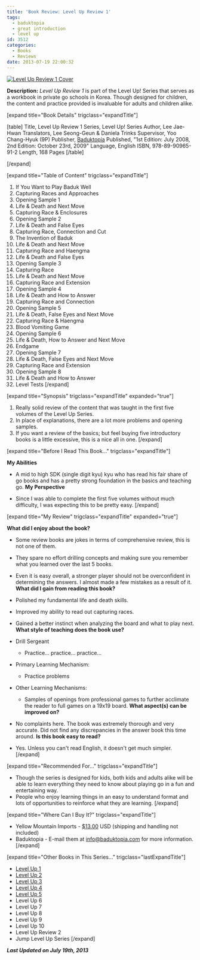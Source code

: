 ```yaml
---
title: 'Book Review: Level Up Review 1'
tags:
  - baduktopia
  - great introduction
  - level up
id: 3512
categories:
  - Books
  - Reviews
date: 2013-07-19 22:00:32
---
```


[![Level Up Review 1 Cover](http://www.bengozen.com/wp-content/uploads/2013/07/levelupr1cover.jpg)](http://www.bengozen.com/wp-content/uploads/2013/07/levelupr1cover.jpg)

**Description:** _Level Up Review 1_ is part of the Level Up! Series that serves as a workbook in private go schools in Korea. Though designed for children, the content and practice provided is invaluable for adults and children alike.

<!--more-->

[expand title="Book Details" trigclass="expandTitle"]

[table]
Title, Level Up Review 1
Series, Level Up! Series
Author, Lee Jae-Hwan
Translators, Lee Seong-Geun &amp; Daniela Trinks
Supervisor, Yoo Chang-Hyuk (9P)
Publisher, [Baduktopia](http://www.baduktopia.com)
Published, "1st Edition: July 2008, 2nd Edition: October 23rd, 2009"
Language, English
ISBN, 978-89-90965-91-2
Length, 168 Pages
[/table]

[/expand]

[expand title="Table of Content" trigclass="expandTitle"]

1.  If You Want to Play Baduk Well
2.  Capturing Races and Approaches
3.  Opening Sample 1
4.  Life &amp; Death and Next Move
5.  Capturing Race &amp; Enclosures
6.  Opening Sample 2
7.  Life &amp; Death and False Eyes
8.  Capturing Race, Connection and Cut
9.  The Invention of Baduk
10.  Life &amp; Death and Next Move
11.  Capturing Race and Haengma
12.  Life &amp; Death and False Eyes
13.  Opening Sample 3
14.  Capturing Race
15.  Life &amp; Death and Next Move
16.  Capturing Race and Extension
17.  Opening Sample 4
18.  Life &amp; Death and How to Answer
19.  Capturing Race and Connection
20.  Opening Sample 5
21.  Life &amp; Death, False Eyes and Next Move
22.  Capturing Race &amp; Haengma
23.  Blood Vomiting Game
24.  Opening Sample 6
25.  Life &amp; Death, How to Answer and Next Move
26.  Endgame
27.  Opening Sample 7
28.  Life &amp; Death, False Eyes and Next Move
29.  Capturing Race and Extension
30.  Opening Sample 8
31.  Life &amp; Death and How to Answer
32.  Level Tests
[/expand]

[expand title="Synopsis" trigclass="expandTitle" expanded="true"]

1.  Really solid review of the content that was taught in the first five volumes of the Level Up Series.
2.  In place of explanations, there are a lot more problems and opening samples.
3.  If you want a review of the basics; but feel buying five introductory books is a little excessive, this is a nice all in one.
[/expand]

[expand title="Before I Read This Book..." trigclass="expandTitle"]

**My Abilities**

*   A mid to high SDK (single digit kyu) kyu who has read his fair share of go books and has a pretty strong foundation in the basics and teaching go.
**My Perspective**

*   Since I was able to complete the first five volumes without much difficulty, I was expecting this to be pretty easy.
[/expand]

[expand title="My Review" trigclass="expandTitle" expanded="true"]

**What did I enjoy about the book?**

*   Some review books are jokes in terms of comprehensive review, this is not one of them.
*   They spare no effort drilling concepts and making sure you remember what you learned over the last 5 books.
*   Even it is easy overall, a stronger player should not be overconfident in determining the answers. I almost made a few mistakes as a result of it.
**What did I gain from reading this book?**

*   Polished my fundamental life and death skills.
*   Improved my ability to read out capturing races.
*   Gained a better instinct when analyzing the board and what to play next.
**What style of teaching does the book use?**

*   Drill Sergeant

    *   Practice... practice... practice...

*   Primary Learning Mechanism:

    *   Practice problems

*   Other Learning Mechanisms:

    *   Samples of openings from professional games to further acclimate the reader to full games on a 19x19 board.
**What aspect(s) can be improved on?**

*   No complaints here. The book was extremely thorough and very accurate. Did not find any discrepancies in the answer book this time around.
**Is this book easy to read?**

*   Yes. Unless you can't read English, it doesn't get much simpler.
[/expand]

[expand title="Recommended For..." trigclass="expandTitle"]

*   Though the series is designed for kids, both kids and adults alike will be able to learn everything they need to know about playing go in a fun and entertaining way.
*   People who enjoy learning things in an easy to understand format and lots of opportunities to reinforce what they are learning.
[/expand]

[expand title="Where Can I Buy It?" trigclass="expandTitle"]

*   Yellow Mountain Imports - [$13.00](http://www.ymimports.com/p-784-level-up-review-book-1-for-books-1-5-20-18kyu.aspx#.UeI5nhbTxEA "Yellow Mountain Imports Purchase Link") USD (shipping and handling not included)
*   Baduktopia - E-mail them at info@baduktopia.com for more information.
[/expand]

[expand title="Other Books in This Series..." trigclass="lastExpandTitle"]

*   [Level Up 1](http://www.bengozen.com/book-review-level-up-1/ "Book Review: Level Up 1")
*   [Level Up 2](http://www.bengozen.com/book-review-level-up-vol-2/ "Book Review: Level Up 2")
*   [Level Up 3](http://www.bengozen.com/book-review-level-up-3/ "Book Review: Level Up 3")
*   [Level Up 4](http://www.bengozen.com/book-review-level-up-4/ "Book Review: Level Up 4")
*   [Level Up 5](http://www.bengozen.com/book-review-level-up-5/ "Book Review: Level Up 5")
*   Level Up 6
*   Level Up 7
*   Level Up 8
*   Level Up 9
*   Level Up 10
*   Level Up Review 2
*   Jump Level Up Series
[/expand]

_**Last Updated on July 19th, 2013**_